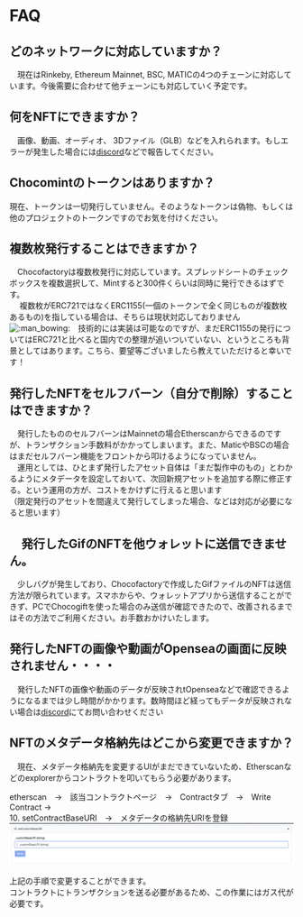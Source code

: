 # FAQ

## どのネットワークに対応していますか？

　現在はRinkeby, Ethereum Mainnet, BSC, MATICの4つのチェーンに対応しています。今後需要に合わせて他チェーンにも対応していく予定です。

## 何をNFTにできますか？

　画像、動画、オーディオ、 3Dファイル（GLB）などを入れられます。もしエラーが発生した場合には[discord](https://discord.com/invite/XkZngBzq)などで報告してください。

## Chocomintのトークンはありますか？

現在、トークンは一切発行していません。そのようなトークンは偽物、もしくは他のプロジェクトのトークンですのでお気を付けください。

## 複数枚発行することはできますか？

&#x20;　Chocofactoryは複数枚発行に対応しています。スプレッドシートのチェックボックスを複数選択して、Mintすると300件くらいは同時に発行できるはずです。\
　 複数枚がERC721ではなくERC1155(一個のトークンで全く同じものが複数枚あるもの)を指している場合は、そちらは現状対応しておりません![:man\_bowing:](https://discord.com/assets/4175bacb70ded99827b450575737ad1a.svg)　技術的には実装は可能なのですが、まだERC1155の発行についてはERC721と比べると国内での整理が追いついていない、というところも背景としてはあります。こちら、要望等ございましたら教えていただけると幸いです！

## 発行したNFTをセルフバーン（自分で削除）することはできますか？

　発行したもののセルフバーンはMainnetの場合Etherscanからできるのですが、トランザクション手数料がかかってしまいます。また、MaticやBSCの場合はまだセルフバーン機能をフロントから叩けるようになっていません。\
　運用としては、ひとまず発行したアセット自体は「まだ製作中のもの」とわかるようにメタデータを設定しておいて、次回新規アセットを追加する際に修正する。という運用の方が、コストをかけずに行えると思います \
（限定発行のアセットを間違えて発行してしまった場合、などは対応が必要になると思います）

## 　発行したGifのNFTを他ウォレットに送信できません。

　少しバグが発生しており、Chocofactoryで作成したGifファイルのNFTは送信方法が限られています。スマホからや、ウォレットアプリから送信することができず、PCでChocogiftを使った場合のみ送信が確認できたので、改善されるまではその方法でご利用ください。お手数おかけいたします。

## 発行したNFTの画像や動画がOpenseaの画面に反映されません・・・・

　発行したNFTの画像や動画のデータが反映されtOpenseaなどで確認できるようになるまでは少し時間がかかります。数時間ほど経ってもデータが反映されない場合は[discord](https://discord.com/invite/XkZngBzq)にてお問い合わせください

## NFTのメタデータ格納先はどこから変更できますか？

　現在、メタデータ格納先を変更するUIがまだできていないため、Etherscanなどのexplorerからコントラクトを叩いてもらう必要があります。

etherscan　→　該当コントラクトページ　→　Contractタブ　→　Write Contract → \
10\. setContractBaseURI　→　メタデータの格納先URIを登録\
![](<../../../.gitbook/assets/Screen Shot 2022-01-31 at 12.30.41.png>)

上記の手順で変更することができます。\
コントラクトにトランザクションを送る必要があるため、この作業にはガス代が必要です。
